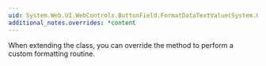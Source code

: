 ```yaml
---
uid: System.Web.UI.WebControls.ButtonField.FormatDataTextValue(System.Object)
additional_notes.overrides: *content
---
```


<p>When extending the <xref href="System.Web.UI.WebControls.ButtonField"></xref> class, you can override the <xref href="System.Web.UI.WebControls.ButtonField.FormatDataTextValue(System.Object)"></xref> method to perform a custom formatting routine.</p>


